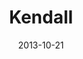 ---
layout: media
category: media
title: "Kendall"
date: 2013-10-21
description: "Kingdom Come story - Week 2"
tag: 
 - kingdom-come
 - journey
 - story
yt-video-id: "NBAfFof6v_A"
video: "http://s3.amazonaws.com/crossroads-media/other-media/video/kingdom_come_wk2_intv_kendall.mp4"
video-poster: "http://s3.amazonaws.com/crossroads-media/images/ki_kendall_still.jpg"
---